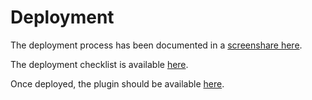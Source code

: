 # Deployment

The deployment process has been documented in a [screenshare here](https://drive.google.com/file/d/1lafzng8n78WRsHjdwqpRrfCoz9VtWAug/view).

The deployment checklist is available [here](https://docs.google.com/spreadsheets/d/1zWwc6MDBMtAN491btZ46eubFALF76QsUd4aGqdM8QMU/edit#gid=0).

Once deployed, the plugin should be available [here](https://wordpress.org/plugins/nextivaone/).
